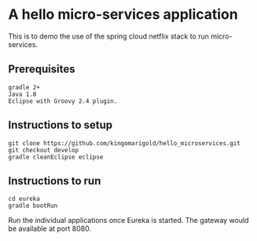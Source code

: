 # A hello micro-services application
This is to demo the use of the spring cloud netflix stack to run micro-services.

## Prerequisites
```
gradle 2+
Java 1.8
Eclipse with Groovy 2.4 plugin.
```

## Instructions to setup
```
git clone https://github.com/kingomarigold/hello_microservices.git
git checkout develop
gradle cleanEclipse eclipse
```
## Instructions to run
```
cd eureka
gradle bootRun
```

Run the individual applications once Eureka is started. The gateway would be available at port 8080.
